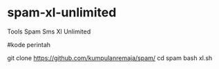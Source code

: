 # spam-xl-unlimited
Tools Spam Sms Xl Unlimited




#kode perintah 

git clone https://github.com/kumpulanremaja/spam/
cd spam 
bash xl.sh
